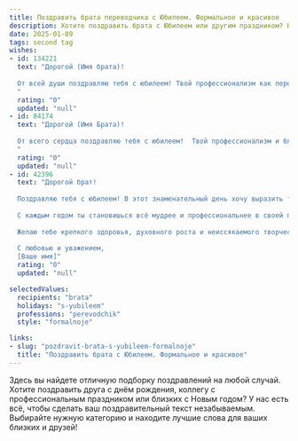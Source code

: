 ```yaml
---
title: Поздравить брата переводчика с Юбилеем. Формальное и красивое
description: Хотите поздравить брата с Юбилеем или другим праздником? Наш ИИ создаст незабываемое поздравление, а вы обязательно выделитесь среди других.  
date: 2025-01-09
tags: second tag
wishes:
- id: 134221
  text: "Дорогой (Имя брата)!
  
  От всей души поздравляю тебя с юбилеем! Твой профессионализм как переводчика,  глубокое знание языков и  способность находить точные слова всегда вызывали у меня восхищение.  Желаю тебе дальнейших успехов в твоей блестящей карьере, новых интересных проектов и  неиссякаемого вдохновения.  Пусть  твоя жизнь будет наполнена радостью, счастьем и благополучием!  С юбилеем!
  "
  rating: "0"
  updated: "null"
- id: 84174
  text: "Дорогой (Имя Брата)!
  
  От всего сердца поздравляю тебя с юбилеем!  Твой профессионализм и блестящее знание языков, твой талант переводчика всегда вызывали у меня восхищение.  Желаю тебе дальнейших успехов в твоей важной и интересной работе, новых профессиональных достижений, крепкого здоровья, благополучия и всего самого наилучшего в жизни!
  "
  rating: "0"
  updated: "null"
- id: 42396
  text: "Дорогой брат!
  
  Поздравляю тебя с юбилеем! В этот знаменательный день хочу выразить тебе свои самые искренние пожелания. Ты — удивительный человек, чья преданность делу перевода вдохновляет многих. Твоя способность соединять культуры и народы через язык — это поистине великий дар.
  
  С каждым годом ты становишься всё мудрее и профессиональнее в своей профессии. Пусть все твои начинания приносят только радость и удовлетворение, а каждая успешная переводческая работа открывает новые горизонты и возможности.
  
  Желаю тебе крепкого здоровья, духовного роста и неиссякаемого творческого вдохновения. Пусть в твоей жизни будет много ярких моментов, которые наполнят сердце счастьем, а рядом всегда будут верные друзья и близкие.
  
  С любовью и уважением,
  [Ваше имя]"
  rating: "0"
  updated: "null"

selectedValues:
  recipients: "brata"
  holidays: "s-yubileem"
  professions: "perevodchik"
  style: "formalnoje"

links:
- slug: "pozdravit-brata-s-yubileem-formalnoje"
  title: "Поздравить брата с Юбилеем. Формальное и красивое"
---
```


Здесь вы найдете отличную подборку поздравлений на любой случай.
Хотите поздравить друга с днём рождения, коллегу с профессиональным праздником или близких с Новым годом? У нас есть всё, чтобы сделать ваш поздравительный текст незабываемым. Выбирайте нужную категорию и находите лучшие слова для ваших близких и друзей!
